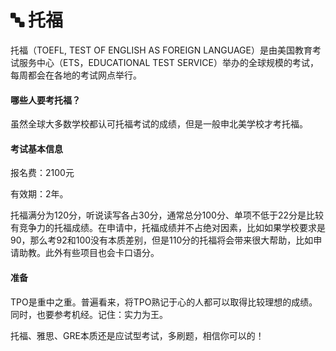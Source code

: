 # 🔤 托福

&#x20;   托福（TOEFL, TEST OF ENGLISH AS FOREIGN LANGUAGE）是由美国教育考试服务中心（ETS，EDUCATIONAL TEST SERVICE）举办的全球规模的考试，每周都会在各地的考试网点举行。

#### 哪些人要考托福？

虽然全球大多数学校都认可托福考试的成绩，但是一般申北美学校才考托福。

#### 考试基本信息

报名费：2100元

有效期：2年。

托福满分为120分，听说读写各占30分，通常总分100分、单项不低于22分是比较有竞争力的托福成绩。在申请中，托福成绩并不占绝对因素，比如如果学校要求是90，那么考92和100没有本质差别，但是110分的托福将会带来很大帮助，比如申请助教。此外有些项目也会卡口语分。

#### 准备

TPO是重中之重。普遍看来，将TPO熟记于心的人都可以取得比较理想的成绩。同时，也要参考机经。记住：实力为王。

托福、雅思、GRE本质还是应试型考试，多刷题，相信你可以的！
